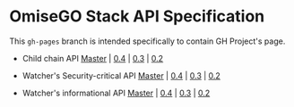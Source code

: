# OmiseGO Stack API Specification

This `gh-pages` branch is intended specifically to contain GH Project's page.


* Child chain API
[Master](https://developer.omisego.co/elixir-omg/docs-ui/?urls.primaryName=master%2Foperator_api_specs) | [0.4](https://developer.omisego.co/elixir-omg/docs-ui/?urls.primaryName=0.4%2Foperator_api_specs) | [0.3](https://developer.omisego.co/elixir-omg/docs-ui/?urls.primaryName=0.3%2Foperator_api_specs) | [0.2](https://developer.omisego.co/elixir-omg/docs-ui/?urls.primaryName=0.2%2Foperator_api_specs)

* Watcher's Security-critical API
[Master](https://developer.omisego.co/elixir-omg/docs-ui/?urls.primaryName=master%2Fsecurity_critical_api_specs) | [0.4](https://developer.omisego.co/elixir-omg/docs-ui/?urls.primaryName=0.4%2Fsecurity_critical_api_specs) | [0.3](https://developer.omisego.co/elixir-omg/docs-ui/?urls.primaryName=0.3%2Fsecurity_critical_api_specs) | [0.2](https://developer.omisego.co/elixir-omg/docs-ui/?urls.primaryName=0.2%2Fsecurity_critical_api_specs)

* Watcher's informational API
[Master](https://developer.omisego.co/elixir-omg/docs-ui/?urls.primaryName=master%2Finfo_api_specs) | [0.4](https://developer.omisego.co/elixir-omg/docs-ui/?urls.primaryName=0.4%2Finfo_api_specs) | [0.3](https://developer.omisego.co/elixir-omg/docs-ui/?urls.primaryName=0.3%2Finfo_api_specs) | [0.2](https://developer.omisego.co/elixir-omg/docs-ui/?urls.primaryName=0.2%2Finfo_api_specs)
